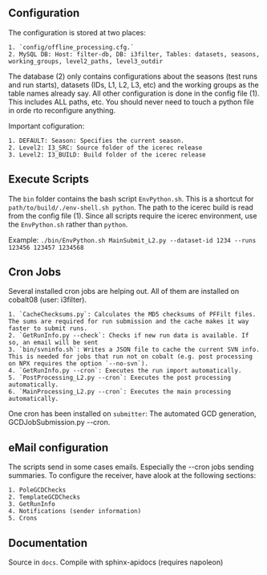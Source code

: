 
Configuration
-----------------

The configuration is stored at two places:

    1. `config/offline_processing.cfg.`
    2. MySQL DB: Host: filter-db, DB: i3filter, Tables: datasets, seasons, working_groups, level2_paths, level3_outdir

The database (2) only contains configurations about the seasons (test runs and run starts), datasets (IDs, L1, L2, L3, etc) and the working groups as the table names already say.
All other configuration is done in the config file (1). This includes ALL paths, etc. You should never need to touch a python file in orde rto reconfigure anything.

Important cofiguration:

    1. DEFAULT: Season: Specifies the current season.
    2. Level2: I3_SRC: Source folder of the icerec release
    3. Level2: I3_BUILD: Build folder of the icerec release


Execute Scripts
-----------------

The `bin` folder contains the bash script `EnvPython.sh`. This is a shortcut for `path/to/build/./env-shell.sh python`. The path to the icerec build is read from the config file (1). Since all scripts require the icerec environment, use the `EnvPython.sh` rather than `python`.

Example: `./bin/EnvPython.sh MainSubmit_L2.py --dataset-id 1234 --runs 123456 123457 1234568`


Cron Jobs
-----------------

Several installed cron jobs are helping out. All of them are installed on cobalt08 (user: i3filter).

    1. `CacheChecksums.py`: Calculates the MD5 checksums of PFFilt files. The sums are required for run submission and the cache makes it way faster to submit runs.
    2. `GetRunInfo.py --check`: Checks if new run data is available. If so, an email will be sent
    3. `bin/svninfo.sh`: Writes a JSON file to cache the current SVN info. This is needed for jobs that run not on cobalt (e.g. post processing on NPX requires the option `--no-svn`).
    4. `GetRunInfo.py --cron`: Executes the run import automatically.
    5. `PostProcessing_L2.py --cron`: Executes the post processing automatically.
    6. `MainProcessing_L2.py --cron`: Executes the main processing automatically.

One cron has been installed on `submitter`: The automated GCD generation, GCDJobSubmission.py --cron. 


eMail configuration
-------------------

The scripts send in some cases emails. Especially the --cron jobs sending summaries. To configure the receiver, have alook at the following sections:

    1. PoleGCDChecks
    2. TemplateGCDChecks
    3. GetRunInfo
    4. Notifications (sender information)
    5. Crons

Documentation
-----------------

Source in `docs`. Compile with sphinx-apidocs (requires napoleon)
